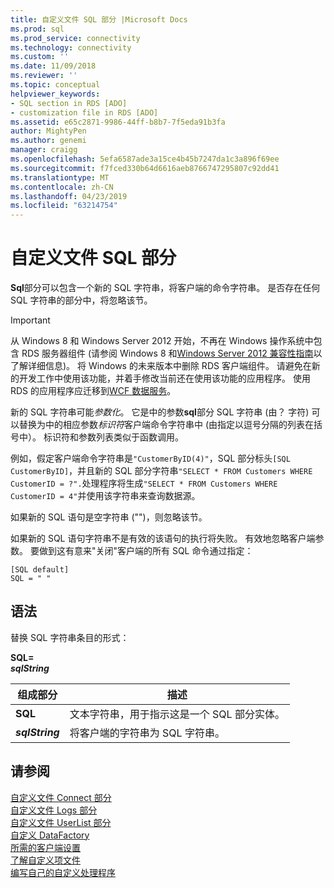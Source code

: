 ```yaml
---
title: 自定义文件 SQL 部分 |Microsoft Docs
ms.prod: sql
ms.prod_service: connectivity
ms.technology: connectivity
ms.custom: ''
ms.date: 11/09/2018
ms.reviewer: ''
ms.topic: conceptual
helpviewer_keywords:
- SQL section in RDS [ADO]
- customization file in RDS [ADO]
ms.assetid: e65c2871-9986-44ff-b8b7-7f5eda91b3fa
author: MightyPen
ms.author: genemi
manager: craigg
ms.openlocfilehash: 5efa6587ade3a15ce4b45b7247da1c3a896f69ee
ms.sourcegitcommit: f7fced330b64d6616aeb8766747295807c92dd41
ms.translationtype: MT
ms.contentlocale: zh-CN
ms.lasthandoff: 04/23/2019
ms.locfileid: "63214754"
---
```

# <a name="customization-file-sql-section"></a>自定义文件 SQL 部分
**Sql**部分可以包含一个新的 SQL 字符串，将客户端的命令字符串。 是否存在任何 SQL 字符串的部分中，将忽略该节。  
  
> [!IMPORTANT]
>  从 Windows 8 和 Windows Server 2012 开始，不再在 Windows 操作系统中包含 RDS 服务器组件 (请参阅 Windows 8 和[Windows Server 2012 兼容性指南](https://www.microsoft.com/download/details.aspx?id=27416)以了解详细信息)。 将 Windows 的未来版本中删除 RDS 客户端组件。 请避免在新的开发工作中使用该功能，并着手修改当前还在使用该功能的应用程序。 使用 RDS 的应用程序应迁移到[WCF 数据服务](https://go.microsoft.com/fwlink/?LinkId=199565)。  
  
 新的 SQL 字符串可能*参数化*。 它是中的参数**sql**部分 SQL 字符串 (由？ 字符) 可以替换为中的相应参数*标识符*客户端命令字符串中 (由指定以逗号分隔的列表在括号中）。 标识符和参数列表类似于函数调用。  
  
 例如，假定客户端命令字符串是`"CustomerByID(4)"`，SQL 部分标头`[SQL CustomerByID]`，并且新的 SQL 部分字符串`"SELECT * FROM Customers WHERE CustomerID = ?".`处理程序将生成`"SELECT * FROM Customers WHERE CustomerID = 4"`并使用该字符串来查询数据源。  
  
 如果新的 SQL 语句是空字符串 ("")，则忽略该节。  
  
 如果新的 SQL 语句字符串不是有效的该语句的执行将失败。 有效地忽略客户端参数。 要做到这有意来"关闭"客户端的所有 SQL 命令通过指定：  
  
```console
[SQL default]   
SQL = " "  
```  
  
## <a name="syntax"></a>语法  
 替换 SQL 字符串条目的形式：  
  
 **SQL=**   
 ***sqlString***  
  
|组成部分|描述|  
|----------|-----------------|  
|**SQL**|文本字符串，用于指示这是一个 SQL 部分实体。|  
|***sqlString***|将客户端的字符串为 SQL 字符串。|  
  
## <a name="see-also"></a>请参阅  
 [自定义文件 Connect 部分](../../../ado/guide/remote-data-service/customization-file-connect-section.md)   
 [自定义文件 Logs 部分](../../../ado/guide/remote-data-service/customization-file-logs-section.md)   
 [自定义文件 UserList 部分](../../../ado/guide/remote-data-service/customization-file-userlist-section.md)   
 [自定义 DataFactory](../../../ado/guide/remote-data-service/datafactory-customization.md)   
 [所需的客户端设置](../../../ado/guide/remote-data-service/required-client-settings.md)   
 [了解自定义项文件](../../../ado/guide/remote-data-service/understanding-the-customization-file.md)   
 [编写自己的自定义处理程序](../../../ado/guide/remote-data-service/writing-your-own-customized-handler.md)



